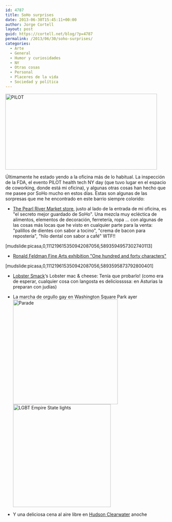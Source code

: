 ```yaml
---
id: 4787
title: SoHo surprises
date: 2013-06-30T15:45:11+00:00
author: Jorge Cortell
layout: post
guid: https://cortell.net/blog/?p=4787
permalink: /2013/06/30/soho-surprises/
categories:
  - Arte
  - General
  - Humor y curiosidades
  - NY
  - Otras cosas
  - Personal
  - Placeres de la vida
  - Sociedad y polí­tica
---
```

<img class="aligncenter" alt="PILOT" src="https://irs1.4sqi.net/img/general/472x236/16990078_cHRJ3Q5zTz8urkpOsB7ZAcPlm3b3aeFTrLY9kmcHiHQ.jpg" width="472" height="236" />

Últimamente he estado yendo a la oficina más de lo habitual. La inspección de la FDA, el evento PILOT health tech NY day (que tuvo lugar en el espacio de coworking, donde está mi oficina), y algunas otras cosas han hecho que me pasee por SoHo mucho en estos días. Estas son algunas de las sorpresas que me he encontrado en este barrio siempre colorido:

  * <a title="https://www.pearlriver.com/v2/index.html" href="https://www.pearlriver.com/v2/index.html" target="_blank">The Pearl River Market store</a>, justo al lado de la entrada de mi oficina, es "el secreto mejor guardado de SoHo". Una mezcla muy ecléctica de alimentos, elementos de decoración, ferretería, ropa ... con algunas de las cosas más locas que he visto en cualquier parte para la venta: "palillos de dientes con sabor a tocino", "crema de bacon para repostería", "hilo dental con sabor a café" WTF!!

[mudslide:picasa,0,111219615350942087056,5893594957302740113]

  * <a title="https://www.feldmangallery.com/pages/exhgroup/exh140characters.html" href="https://www.feldmangallery.com/pages/exhgroup/exh140characters.html" target="_blank">Ronald Feldman Fine Arts exhibition "One hundred and forty characters"</a>

[mudslide:picasa,0,111219615350942087056,5893595873792800401]

  * <a title="https://www.lobstersmack.com" href="https://www.lobstersmack.com" target="_blank">Lobster Smack</a>‘s Lobster mac & cheese: Tenía que probarlo! (como era de esperar, cualquier cosa con langosta es deliciossssa: en Asturias la preparan con judías)
  * La marcha de orgullo gay en Washington Square Park ayer 
    <img class="aligncenter" alt="Parade" src="https://irs0.4sqi.net/img/general/680x680/16990078_zzoXZ_6u9ANPF_d_c6DIzG6zapsy9GkljY7OrEbwxg0.jpg" width="326" height="326" /><img class="aligncenter" alt="LGBT Empire State lights" src="https://lh3.googleusercontent.com/-JRCERjyt-ug/UdCLEfFCjNI/AAAAAAAAMzs/Y29hzYnVE-U/w506-h534-o/IMG_1157.JPG" width="304" height="320" />

  * Y una deliciosa cena al aire libre en <a title="https://www.hudsonclearwater.com" href="https://www.hudsonclearwater.com" target="_blank">Hudson Clearwater</a> anoche